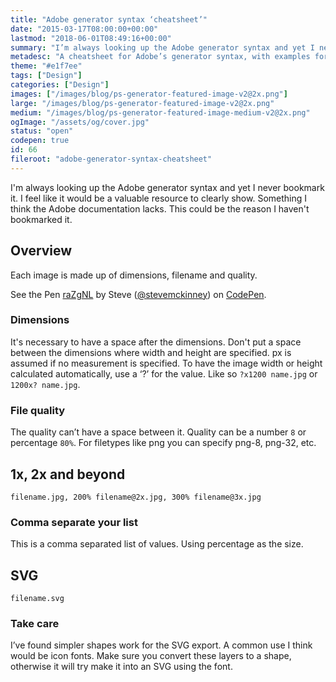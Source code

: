 ```yaml
---
title: "Adobe generator syntax ‘cheatsheet’"
date: "2015-03-17T08:00:00+00:00"
lastmod: "2018-06-01T08:49:16+00:00"
summary: "I’m always looking up the Adobe generator syntax and yet I never bookmark it. I feel like it would be a valuable resource to clearly show. Something I think the Adobe documentation lacks. This could be the reason I haven’t bookmarked it."
metadesc: "A cheatsheet for Adobe’s generator syntax, with examples for common use cases."
theme: "#e1f7ee"
tags: ["Design"]
categories: ["Design"]
images: ["/images/blog/ps-generator-featured-image-v2@2x.png"]
large: "/images/blog/ps-generator-featured-image-v2@2x.png"
medium: "/images/blog/ps-generator-featured-image-medium-v2@2x.png"
ogImage: "/assets/og/cover.jpg"
status: "open"
codepen: true
id: 66
fileroot: "adobe-generator-syntax-cheatsheet"
---
```


I'm always looking up the Adobe generator syntax and yet I never bookmark it. I feel like it would be a valuable resource to clearly show. Something I think the Adobe documentation lacks. This could be the reason I haven't bookmarked it.

## Overview
Each image is made up of dimensions, filename and quality.

<p data-height="268" data-theme-id="13022" data-slug-hash="raZgNL" data-default-tab="result" data-user="stevemckinney" className="codepen">See the Pen <a href="http://codepen.io/stevemckinney/pen/raZgNL/">raZgNL</a> by Steve (<a href="http://codepen.io/stevemckinney">@stevemckinney</a>) on <a href="http://codepen.io">CodePen</a>.</p>

### Dimensions
It's necessary to have a space after the dimensions. Don't put a space between the dimensions where width and height are specified. px is assumed if no measurement is specified. To have the image width or height calculated automatically, use a ‘?’ for the value. Like so `?x1200 name.jpg` or `1200x? name.jpg`.

### File quality
The quality can’t have a space between it. Quality can be a number `8` or percentage `80%`. For filetypes like png you can specify png-8, png-32, etc.

## 1x, 2x and beyond
```markup
filename.jpg, 200% filename@2x.jpg, 300% filename@3x.jpg
```

### Comma separate your list
This is a comma separated list of values. Using percentage as the size.

## SVG
```markup
filename.svg
```

### Take care
I’ve found simpler shapes work for the SVG export. A common use I think would be icon fonts. Make sure you convert these layers to a shape, otherwise it will try make it into an SVG using the font.
